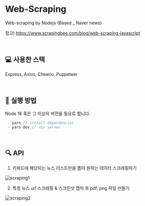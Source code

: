 # Web-Scraping
Web-scraping by Nodejs (Based _ Naver news)

참고) https://www.scrapingbee.com/blog/web-scraping-javascript

<br />

## 💻 사용한 스택

Express, Axios, Cheerio, Puppeteer

<br />

## 📌 실행 방법

Node 16 혹은 그 이상의 버전을 필요로 합니다.

```javascript
 - yarn // install dependencies
 - yarn dev // run server
```

<br />

## 🔍 API

1. 키워드에 해당되는 뉴스 리스트만을 뽑아 원하는 데이터 스크래핑하기

![scraping1](https://media.discordapp.net/attachments/885202056355397686/952878608408543252/scraping1.gif?width=1102&height=549)


2. 특정 뉴스 url 스크래핑 & 스크린샷 캡처 후 pdf, png 파일 만들기

![scraping2](https://media.discordapp.net/attachments/885202056355397686/952878608937013288/ezgif.com-gif-maker.gif?width=1102&height=549)

